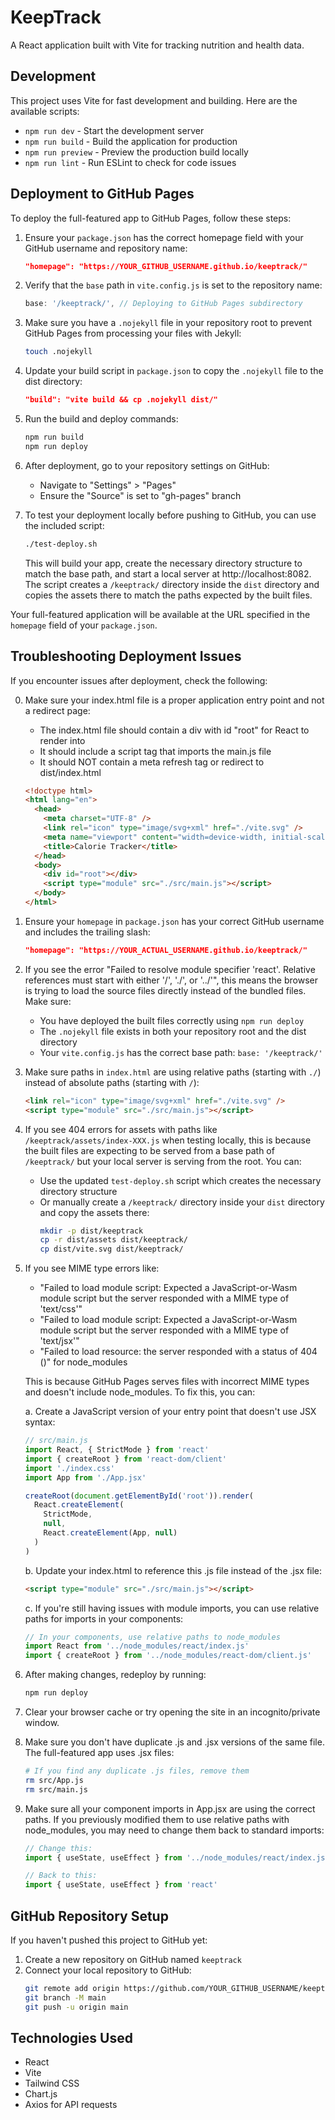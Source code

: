 # KeepTrack

A React application built with Vite for tracking nutrition and health data.

## Development

This project uses Vite for fast development and building. Here are the available scripts:

- `npm run dev` - Start the development server
- `npm run build` - Build the application for production
- `npm run preview` - Preview the production build locally
- `npm run lint` - Run ESLint to check for code issues

## Deployment to GitHub Pages

To deploy the full-featured app to GitHub Pages, follow these steps:

1. Ensure your `package.json` has the correct homepage field with your GitHub username and repository name:
   ```json
   "homepage": "https://YOUR_GITHUB_USERNAME.github.io/keeptrack/"
   ```

2. Verify that the `base` path in `vite.config.js` is set to the repository name:
   ```javascript
   base: '/keeptrack/', // Deploying to GitHub Pages subdirectory
   ```

3. Make sure you have a `.nojekyll` file in your repository root to prevent GitHub Pages from processing your files with Jekyll:
   ```bash
   touch .nojekyll
   ```

4. Update your build script in `package.json` to copy the `.nojekyll` file to the dist directory:
   ```json
   "build": "vite build && cp .nojekyll dist/"
   ```

5. Run the build and deploy commands:
   ```bash
   npm run build
   npm run deploy
   ```

6. After deployment, go to your repository settings on GitHub:
   - Navigate to "Settings" > "Pages"
   - Ensure the "Source" is set to "gh-pages" branch

7. To test your deployment locally before pushing to GitHub, you can use the included script:
   ```bash
   ./test-deploy.sh
   ```
   This will build your app, create the necessary directory structure to match the base path, and start a local server at http://localhost:8082. The script creates a `/keeptrack/` directory inside the `dist` directory and copies the assets there to match the paths expected by the built files.

Your full-featured application will be available at the URL specified in the `homepage` field of your `package.json`.

## Troubleshooting Deployment Issues

If you encounter issues after deployment, check the following:

0. Make sure your index.html file is a proper application entry point and not a redirect page:
   - The index.html file should contain a div with id "root" for React to render into
   - It should include a script tag that imports the main.js file
   - It should NOT contain a meta refresh tag or redirect to dist/index.html
   ```html
   <!doctype html>
   <html lang="en">
     <head>
       <meta charset="UTF-8" />
       <link rel="icon" type="image/svg+xml" href="./vite.svg" />
       <meta name="viewport" content="width=device-width, initial-scale=1.0" />
       <title>Calorie Tracker</title>
     </head>
     <body>
       <div id="root"></div>
       <script type="module" src="./src/main.js"></script>
     </body>
   </html>
   ```

1. Ensure your `homepage` in `package.json` has your correct GitHub username and includes the trailing slash:
   ```json
   "homepage": "https://YOUR_ACTUAL_USERNAME.github.io/keeptrack/"
   ```

2. If you see the error "Failed to resolve module specifier 'react'. Relative references must start with either '/', './', or '../'", this means the browser is trying to load the source files directly instead of the bundled files. Make sure:
   - You have deployed the built files correctly using `npm run deploy`
   - The `.nojekyll` file exists in both your repository root and the dist directory
   - Your `vite.config.js` has the correct base path: `base: '/keeptrack/'`

3. Make sure paths in `index.html` are using relative paths (starting with `./`) instead of absolute paths (starting with `/`):
   ```html
   <link rel="icon" type="image/svg+xml" href="./vite.svg" />
   <script type="module" src="./src/main.js"></script>
   ```

4. If you see 404 errors for assets with paths like `/keeptrack/assets/index-XXX.js` when testing locally, this is because the built files are expecting to be served from a base path of `/keeptrack/` but your local server is serving from the root. You can:
   - Use the updated `test-deploy.sh` script which creates the necessary directory structure
   - Or manually create a `/keeptrack/` directory inside your `dist` directory and copy the assets there:
     ```bash
     mkdir -p dist/keeptrack
     cp -r dist/assets dist/keeptrack/
     cp dist/vite.svg dist/keeptrack/
     ```

5. If you see MIME type errors like:
   - "Failed to load module script: Expected a JavaScript-or-Wasm module script but the server responded with a MIME type of 'text/css'"
   - "Failed to load module script: Expected a JavaScript-or-Wasm module script but the server responded with a MIME type of 'text/jsx'"
   - "Failed to load resource: the server responded with a status of 404 ()" for node_modules

   This is because GitHub Pages serves files with incorrect MIME types and doesn't include node_modules. To fix this, you can:

   a. Create a JavaScript version of your entry point that doesn't use JSX syntax:
   ```javascript
   // src/main.js
   import React, { StrictMode } from 'react'
   import { createRoot } from 'react-dom/client'
   import './index.css'
   import App from './App.jsx'

   createRoot(document.getElementById('root')).render(
     React.createElement(
       StrictMode,
       null,
       React.createElement(App, null)
     )
   )
   ```

   b. Update your index.html to reference this .js file instead of the .jsx file:
   ```html
   <script type="module" src="./src/main.js"></script>
   ```

   c. If you're still having issues with module imports, you can use relative paths for imports in your components:
   ```javascript
   // In your components, use relative paths to node_modules
   import React from '../node_modules/react/index.js'
   import { createRoot } from '../node_modules/react-dom/client.js'
   ```

4. After making changes, redeploy by running:
   ```bash
   npm run deploy
   ```

5. Clear your browser cache or try opening the site in an incognito/private window.

6. Make sure you don't have duplicate .js and .jsx versions of the same file. The full-featured app uses .jsx files:
   ```bash
   # If you find any duplicate .js files, remove them
   rm src/App.js
   rm src/main.js
   ```

7. Make sure all your component imports in App.jsx are using the correct paths. If you previously modified them to use relative paths with node_modules, you may need to change them back to standard imports:
   ```javascript
   // Change this:
   import { useState, useEffect } from '../node_modules/react/index.js'

   // Back to this:
   import { useState, useEffect } from 'react'
   ```

## GitHub Repository Setup

If you haven't pushed this project to GitHub yet:

1. Create a new repository on GitHub named `keeptrack`
2. Connect your local repository to GitHub:
   ```bash
   git remote add origin https://github.com/YOUR_GITHUB_USERNAME/keeptrack.git
   git branch -M main
   git push -u origin main
   ```

## Technologies Used

- React
- Vite
- Tailwind CSS
- Chart.js
- Axios for API requests
